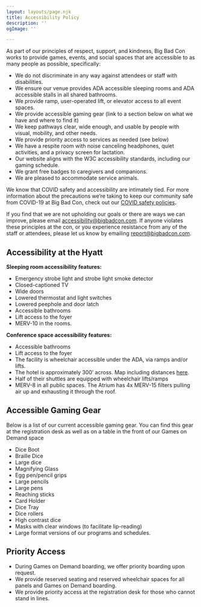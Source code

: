 ```yaml
---
layout: layouts/page.njk
title: Accessibility Policy
description: ''
ogImage: ''

---
```

As part of our principles of respect, support, and kindness, Big Bad Con works to provide games, events, and social spaces that are accessible to as many people as possible, specifically:

* We do not discriminate in any way against attendees or staff with disabilities.
* We ensure our venue provides ADA accessible sleeping rooms and ADA accessible stalls in all shared bathrooms.
* We provide ramp, user-operated lift, or elevator access to all event spaces.
* We provide accessible gaming gear (link to a section below on what we have and where to find it)
* We keep pathways clear, wide enough, and usable by people with visual, mobility, and other needs.
* We provide priority access to services as needed (see below)
* We have a respite room with noise canceling headphones, quiet activities, and a privacy screen for lactation.
* Our website aligns with the W3C accessibility standards, including our gaming schedule.
* We grant free badges to caregivers and companions.
* We are pleased to accommodate service animals.

We know that COVID safety and accessibility are intimately tied. For more information about the precautions we’re taking to keep our community safe from COVID-19 at Big Bad Con, check out our [COVID safety policies](https://www.bigbadcon.com/covid-safety/)**.**

If you find that we are not upholding our goals or there are ways we can improve, please email [accessibility@bigbadcon.com](mailto:accessibility@bigbadcon.com). If anyone violates these principles at the con, or you experience resistance from any of the staff or attendees, please let us know by emailing [report@bigbadcon.com](mailto:report@bigbadcon.com).

## Accessibility at the Hyatt

**Sleeping room accessibility features:**

* Emergency strobe light and strobe light smoke detector
* Closed-captioned TV
* Wide doors
* Lowered thermostat and light switches
* Lowered peephole and door latch
* Accessible bathrooms
* Lift access to the foyer
* MERV-10 in the rooms.

**Conference space accessibility features:**

* Accessible bathrooms
* Lift access to the foyer
* The facility is wheelchair accessible under the ADA, via ramps and/or lifts.
* The hotel is approximately 300’ across. Map including distances [here](https://www.bigbadcon.com/hotel/).
* Half of their shuttles are equipped with wheelchair lifts/ramps
* MERV-8 in all public spaces. The Atrium has 4x MERV-15 filters pulling air up and exhausting it through the roof.

## Accessible Gaming Gear

Below is a list of our current accessible gaming gear. You can find this gear at the registration desk as well as on a table in the front of our Games on Demand space

* Dice Boot
* Braille Dice
* Large dice
* Magnifying Glass
* Egg pen/pencil grips
* Large pencils
* Large pens
* Reaching sticks
* Card Holder
* Dice Tray
* Dice rollers
* High contrast dice
* Masks with clear windows (to facilitate lip-reading)
* Large format versions of our programs and schedules.

## Priority Access

* During Games on Demand boarding, we offer priority boarding upon request.
* We provide reserved seating and reserved wheelchair spaces for all panels and Games on Demand boarding.
* We provide priority access at the registration desk for those who cannot stand in lines.